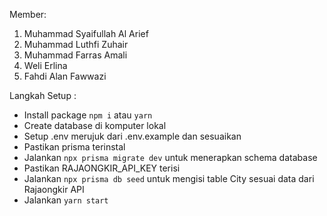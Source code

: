 Member:

1. Muhammad Syaifullah Al Arief
2. Muhammad Luthfi Zuhair
3. Muhammad Farras Amali
4. Weli Erlina
5. Fahdi Alan Fawwazi

Langkah Setup :
- Install package `npm i` atau `yarn`
- Create database di komputer lokal 
- Setup .env merujuk dari .env.example dan sesuaikan
- Pastikan prisma terinstal
- Jalankan `npx prisma migrate dev` untuk menerapkan schema database
- Pastikan RAJAONGKIR_API_KEY terisi 
- Jalankan `npx prisma db seed` untuk mengisi table City sesuai data dari Rajaongkir API
- Jalankan `yarn start`


